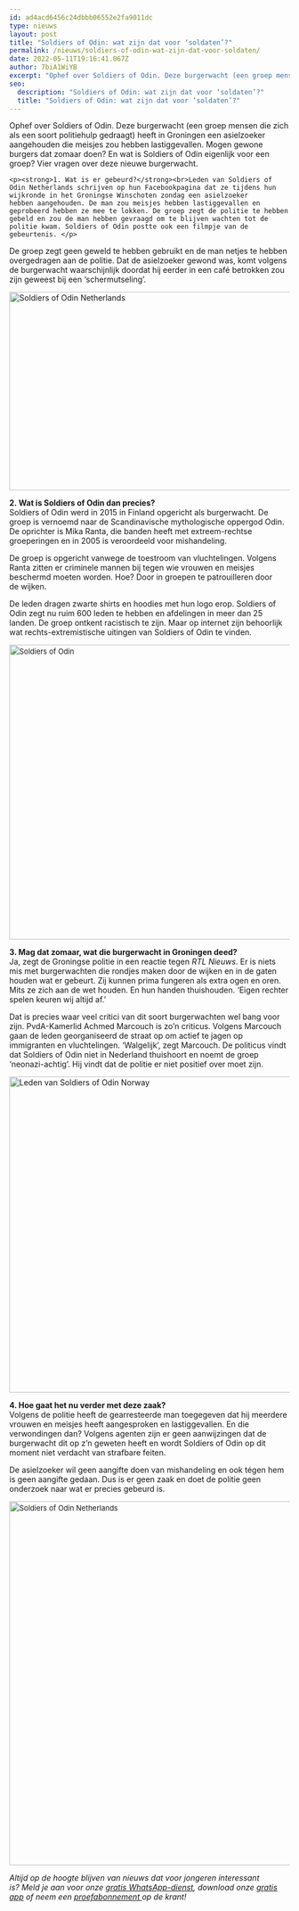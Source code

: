 ```yaml
---
id: ad4acd6456c24dbbb06552e2fa9011dc
type: nieuws
layout: post
title: "Soldiers of Odin: wat zijn dat voor ‘soldaten’?"
permalink: /nieuws/soldiers-of-odin-wat-zijn-dat-voor-soldaten/
date: 2022-05-11T19:16:41.067Z
author: 7biA1WiYB
excerpt: "Ophef over Soldiers of Odin. Deze burgerwacht (een groep mensen die zich als een soort politiehulp gedraagt) heeft in Groningen een asielzoeker aangehouden die meisjes zou hebben lastiggevallen. Mogen gewone burgers dat zomaar doen? En wat is Soldiers of Odin eigenlijk voor een groep? Vier vragen over deze nieuwe burgerwacht.  "
seo:
  description: "Soldiers of Odin: wat zijn dat voor ‘soldaten’?"
  title: "Soldiers of Odin: wat zijn dat voor ‘soldaten’?"
---
```

Ophef over Soldiers of Odin. Deze burgerwacht (een groep mensen die zich als een soort politiehulp gedraagt) heeft in Groningen een asielzoeker aangehouden die meisjes zou hebben lastiggevallen. Mogen gewone burgers dat zomaar doen? En wat is Soldiers of Odin eigenlijk voor een groep? Vier vragen over deze nieuwe burgerwacht.  

    <p><strong>1. Wat is er gebeurd?</strong><br>Leden van Soldiers of Odin Netherlands schrijven op hun Facebookpagina dat ze tijdens hun wijkronde in het Groningse Winschoten zondag een asielzoeker hebben aangehouden. De man zou meisjes hebben lastiggevallen en geprobeerd hebben ze mee te lokken. De groep zegt de politie te hebben gebeld en zou de man hebben gevraagd om te blijven wachten tot de politie kwam. Soldiers of Odin postte ook een filmpje van de gebeurtenis. </p>
<p>De groep zegt geen geweld te hebben gebruikt en de man netjes te hebben overgedragen aan de politie. Dat de asielzoeker gewond was, komt volgens de burgerwacht waarschijnlijk doordat hij eerder in een café betrokken zou zijn geweest bij een ‘schermutseling’.</p>
<p><div class="media media-element-container media-default"><div id="file-20589" class="file file-image file-image-jpeg">

        
  
  <div class="content">
    <img alt="Soldiers of Odin Netherlands" title="Header van de Facebookpagina van Soldiers of Odin Netherlands" height="356" width="960" class="media-element file-default" src="https://7dagen.netlify.app/sites/default/files/SOO%20Netherlands.jpg">  </div>

  
</div>
</div>
<p><strong>2. Wat is Soldiers of Odin dan precies?</strong><br>Soldiers of Odin werd in 2015 in Finland opgericht als burgerwacht. De groep is vernoemd naar de Scandinavische mythologische oppergod Odin. De oprichter is Mika Ranta, die banden heeft met extreem-rechtse groeperingen en in 2005 is veroordeeld voor mishandeling. </p>
<p>De groep is opgericht vanwege de toestroom van vluchtelingen. Volgens Ranta zitten er criminele mannen bij tegen wie vrouwen en meisjes beschermd moeten worden. Hoe? Door in groepen te patrouilleren door de wijken. </p>
<p>De leden dragen zwarte shirts en hoodies met hun logo erop. Soldiers of Odin zegt nu ruim 600 leden te hebben en afdelingen in meer dan 25 landen. De groep ontkent racistisch te zijn. Maar op internet zijn behoorlijk wat rechts-extremistische uitingen van Soldiers of Odin te vinden.<br><div class="media media-element-container media-default"><div id="file-20593" class="file file-image file-image-jpeg">

        
  
  <div class="content">
    <img alt="Soldiers of Odin" title="Soldiers of Odin  Foto Facebook" height="529" width="800" style="font-size: 13.008px; line-height: 20.0063px;" class="media-element file-default" src="https://7dagen.netlify.app/sites/default/files/Odin.jpg">  </div>

  
</div>
</div>
<p><strong>3. Mag dat zomaar, wat die burgerwacht in Groningen deed?</strong><br>Ja, zegt de Groningse politie in een reactie tegen <em>RTL Nieuws</em>. Er is niets mis met burgerwachten die rondjes maken door de wijken en in de gaten houden wat er gebeurt. Zij kunnen prima fungeren als extra ogen en oren. Mits ze zich aan de wet houden. En hun handen thuishouden. ‘Eigen rechter spelen keuren wij altijd af.’</p>
<p>Dat is precies waar veel critici van dit soort burgerwachten wel bang voor zijn. PvdA-Kamerlid Achmed Marcouch is zo’n criticus. Volgens Marcouch gaan de leden georganiseerd de straat op om actief te jagen op immigranten en vluchtelingen. ‘Walgelijk’, zegt Marcouch. De politicus vindt dat Soldiers of Odin niet in Nederland thuishoort en noemt de groep ‘neonazi-achtig’. Hij vindt dat de politie er niet positief over moet zijn.<br><div class="media media-element-container media-default"><div id="file-20592" class="file file-image file-image-jpeg">

        
  
  <div class="content">
    <img alt="Leden van Soldiers of Odin Norway" title="Leden van Soldiers of Odin in het Noorse Drammen lopen te patrouilleren  Foto EPA" height="567" width="850" class="media-element file-default" src="https://7dagen.netlify.app/sites/default/files/ANP-40907065-klein.jpg">  </div>

  
</div>
</div>
<p><strong>4. Hoe gaat het nu verder met deze zaak?</strong><br>Volgens de politie heeft de gearresteerde man toegegeven dat hij meerdere vrouwen en meisjes heeft aangesproken en lastiggevallen. En die verwondingen dan? Volgens agenten zijn er geen aanwijzingen dat de burgerwacht dit op z’n geweten heeft en wordt Soldiers of Odin op dit moment niet verdacht van strafbare feiten.</p>
<p>De asielzoeker wil geen aangifte doen van mishandeling en ook tégen hem is geen aangifte gedaan. Dus is er geen zaak en doet de politie geen onderzoek naar wat er precies gebeurd is.</p>
<p><div class="media media-element-container media-default"><div id="file-20588" class="file file-image file-image-jpeg">

        
  
  <div class="content">
    <img alt="Soldiers of Odin Netherlands" title="Nederlandse leden van Soldiers of Odin  Foto Facebook" height="653" width="960" style="font-size: 13.008px; line-height: 20.0063px;" class="media-element file-default" src="https://7dagen.netlify.app/sites/default/files/Foto%20leden%20SOO%20Netherlands%20foto%20Facebook.jpg">  </div>

  
</div>
</div>
<p><em>Altijd op de hoogte blijven van nieuws dat voor jongeren interessant is? Meld je aan voor onze <a href="https://7dagen.netlify.app/whatsapp">gratis WhatsApp-dienst</a>, download onze <a href="https://7dagen.netlify.app/app">gratis app</a> of neem een <a href="https://abonneren.sevendays.nl/abonneren/abonnementen/ae/artikel">proefabonnement </a>op de krant!</em></p>  
